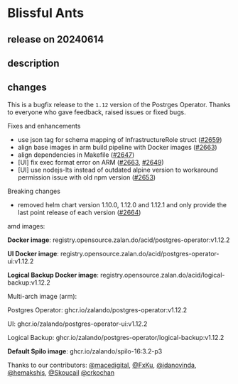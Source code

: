 # Blissful Ants

## release on 20240614

## description

## changes

This is a bugfix release to the <code>1.12</code> version of the Postrges Operator. Thanks to everyone who gave feedback, raised issues or fixed bugs.

Fixes and enhancements

* use json tag for schema mapping of InfrastructureRole struct (<a class="issue-link js-issue-link" data-error-text="Failed to load title" data-id="2345782862" data-permission-text="Title is private" data-url="https://github.com/zalando/postgres-operator/issues/2659" data-hovercard-type="pull_request" data-hovercard-url="/zalando/postgres-operator/pull/2659/hovercard" href="https://github.com/zalando/postgres-operator/pull/2659">#2659</a>)
* align base images in arm build pipeline with Docker images (<a class="issue-link js-issue-link" data-error-text="Failed to load title" data-id="2352098859" data-permission-text="Title is private" data-url="https://github.com/zalando/postgres-operator/issues/2663" data-hovercard-type="pull_request" data-hovercard-url="/zalando/postgres-operator/pull/2663/hovercard" href="https://github.com/zalando/postgres-operator/pull/2663">#2663</a>)
* align dependencies in Makefile (<a class="issue-link js-issue-link" data-error-text="Failed to load title" data-id="2328652715" data-permission-text="Title is private" data-url="https://github.com/zalando/postgres-operator/issues/2647" data-hovercard-type="pull_request" data-hovercard-url="/zalando/postgres-operator/pull/2647/hovercard" href="https://github.com/zalando/postgres-operator/pull/2647">#2647</a>)
* [UI] fix exec format error on ARM (<a class="issue-link js-issue-link" data-error-text="Failed to load title" data-id="2352098859" data-permission-text="Title is private" data-url="https://github.com/zalando/postgres-operator/issues/2663" data-hovercard-type="pull_request" data-hovercard-url="/zalando/postgres-operator/pull/2663/hovercard" href="https://github.com/zalando/postgres-operator/pull/2663">#2663</a>, <a class="issue-link js-issue-link" data-error-text="Failed to load title" data-id="2330097708" data-permission-text="Title is private" data-url="https://github.com/zalando/postgres-operator/issues/2649" data-hovercard-type="issue" data-hovercard-url="/zalando/postgres-operator/issues/2649/hovercard" href="https://github.com/zalando/postgres-operator/issues/2649">#2649</a>)
* [UI] use nodejs-lts instead of outdated alpine version to workaround permission issue with old npm version (<a class="issue-link js-issue-link" data-error-text="Failed to load title" data-id="2335587873" data-permission-text="Title is private" data-url="https://github.com/zalando/postgres-operator/issues/2653" data-hovercard-type="pull_request" data-hovercard-url="/zalando/postgres-operator/pull/2653/hovercard" href="https://github.com/zalando/postgres-operator/pull/2653">#2653</a>)

Breaking changes

* removed helm chart version 1.10.0, 1.12.0 and 1.12.1 and only provide the last point release of each version (<a class="issue-link js-issue-link" data-error-text="Failed to load title" data-id="2352846490" data-permission-text="Title is private" data-url="https://github.com/zalando/postgres-operator/issues/2664" data-hovercard-type="pull_request" data-hovercard-url="/zalando/postgres-operator/pull/2664/hovercard" href="https://github.com/zalando/postgres-operator/pull/2664">#2664</a>)

amd images:

<strong>Docker image</strong>: registry.opensource.zalan.do/acid/postgres-operator:v1.12.2

<strong>UI Docker image</strong>: registry.opensource.zalan.do/acid/postgres-operator-ui:v1.12.2

<strong>Logical Backup Docker image</strong>: registry.opensource.zalan.do/acid/logical-backup:v1.12.2

Multi-arch image (arm):

Postgres Operator: ghcr.io/zalando/postgres-operator:v1.12.2

UI: ghcr.io/zalando/postgres-operator-ui:v1.12.2

Logical Backup: ghcr.io/zalando/postgres-operator/logical-backup:v1.12.2

<strong>Default Spilo image</strong>: ghcr.io/zalando/spilo-16:3.2-p3

Thanks to our contributors: <a class="user-mention notranslate" data-hovercard-type="user" data-hovercard-url="/users/macedigital/hovercard" data-octo-click="hovercard-link-click" data-octo-dimensions="link_type:self" href="https://github.com/macedigital">@macedigital</a>, <a class="user-mention notranslate" data-hovercard-type="user" data-hovercard-url="/users/FxKu/hovercard" data-octo-click="hovercard-link-click" data-octo-dimensions="link_type:self" href="https://github.com/FxKu">@FxKu</a>, <a class="user-mention notranslate" data-hovercard-type="user" data-hovercard-url="/users/idanovinda/hovercard" data-octo-click="hovercard-link-click" data-octo-dimensions="link_type:self" href="https://github.com/idanovinda">@idanovinda</a>, <a class="user-mention notranslate" data-hovercard-type="user" data-hovercard-url="/users/hemakshis/hovercard" data-octo-click="hovercard-link-click" data-octo-dimensions="link_type:self" href="https://github.com/hemakshis">@hemakshis</a>, <a class="user-mention notranslate" data-hovercard-type="user" data-hovercard-url="/users/Skoucail/hovercard" data-octo-click="hovercard-link-click" data-octo-dimensions="link_type:self" href="https://github.com/Skoucail">@Skoucail</a> <a class="user-mention notranslate" data-hovercard-type="user" data-hovercard-url="/users/crkochan/hovercard" data-octo-click="hovercard-link-click" data-octo-dimensions="link_type:self" href="https://github.com/crkochan">@crkochan</a>

